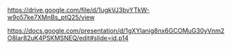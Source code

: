 
https://drive.google.com/file/d/1ugkVJ3bvYTkW-w9o57ke7XMnBs_ptQ25/view


https://docs.google.com/presentation/d/1gXYIanig8nx6GCOMuG30yVnm2O8lar82uK4PSKMSNEQ/edit#slide=id.p14